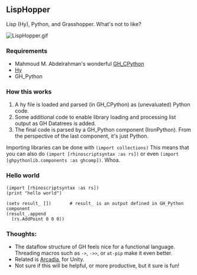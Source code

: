 ## LispHopper 

Lisp (Hy), Python, and Grasshopper. What's not to like?

![LispHopper.gif](https://raw.githubusercontent.com/provolot/GrasshopperArsenal/master/LispHopper/LispHopper.gif)

### Requirements
- Mahmoud M. Abdelrahman's wonderful [GH_CPython](https://github.com/MahmoudAbdelRahman/GH_CPython)
- [Hy](https://github.com/hylang/hy)
- GH_Python

### How this works

1. A hy file is loaded and parsed (in GH_CPython) as (unevaluated) Python code.
2. Some additional code to enable library loading and processing list output as GH Datatrees is added.
3. The final code is parsed by a GH_Python component (IronPython). From the perspective of the last component, it's just Python.

Importing libraries can be done with `(import collections)`
This means that you can also do `(import [rhinoscriptsyntax :as rs])`
or even `(import [ghpythonlib.components :as ghcomp])`. Whoa.

### Hello world

```
(import [rhinoscriptsyntax :as rs])
(print "hello world")

(setv result_ [])       # result_ is an output defined in GH_Python component
(result_.append
  (rs.AddPoint 0 0 0))  
```

### Thoughts:

- The dataflow structure of GH feels nice for a functional language. Threading macros such as `->`, `->>`, or `at-pip` make it even better.
- Related is [Arcadia](https://github.com/arcadia-unity/Arcadia), for Unity.
- Not sure if this will be helpful, or more productive, but it sure is fun!
